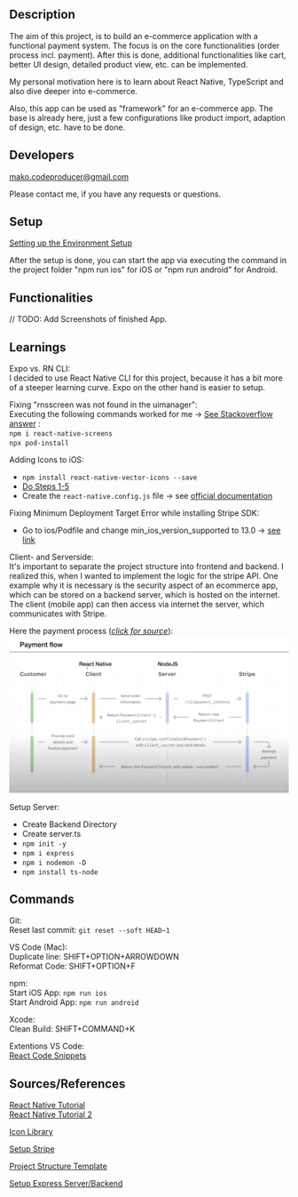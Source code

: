 ## Description
The aim of this project, is to build an e-commerce application with a functional payment system. The focus is on the core functionalities (order process incl. payment). After this is done, additional functionalities like cart, better UI design, detailed product view, etc. can be implemented.

My personal motivation here is to learn about React Native, TypeScript and also dive deeper into e-commerce.

Also, this app can be used as "framework" for an e-commerce app. The base is already here, just a few configurations like product import, adaption of design, etc. have to be done.

## Developers
mako.codeproducer@gmail.com

Please contact me, if you have any requests or questions.

## Setup
[Setting up the Environment Setup](https://reactnative.dev/docs/environment-setup)

After the setup is done, you can start the app via executing the command in the project folder "npm run ios" for iOS or "npm run android" for Android.

## Functionalities
// TODO: Add Screenshots of finished App.

## Learnings
Expo vs. RN CLI: \
I decided to use React Native CLI for this project, because it has a bit more of a steeper learning curve.
Expo on the other hand is easier to setup.

Fixing "rnsscreen was not found in the uimanager": \
Executing the following commands worked for me -> [See Stackoverflow answer](https://stackoverflow.com/a/69740887)
: \
`npm i react-native-screens` \
`npx pod-install`

Adding Icons to iOS:
- `npm install react-native-vector-icons --save`
- [Do Steps 1-5](https://medium.com/@vimniky/how-to-use-vector-icons-in-your-react-native-project-8212ac6a8f06)
- Create the `react-native.config.js` file -> see [official documentation](https://github.com/oblador/react-native-vector-icons?tab=readme-ov-file#ios-setup)

Fixing Minimum Deployment Target Error while installing Stripe SDK:
- Go to ios/Podfile and change min_ios_version_supported to 13.0 -> [see link](https://github.com/stripe/stripe-react-native/issues/1280#issuecomment-1496494805)

Client- and Serverside:\
It's important to separate the project structure into frontend and backend. I realized this, when I wanted to implement the logic for the stripe API. One example why it is necessary is the security aspect of an ecommerce app, which can be stored on a backend server, which is hosted on the internet. The client (mobile app) can then access via internet the server, which communicates with Stripe.

Here the payment process ([*click for source*](https://www.youtube.com/live/50bIefoMo3c?si=1kfK4tWuPRgNkbWF&t=356)): 
![payment](media/paymentprocess.png)

Setup Server:
- Create Backend Directory
- Create server.ts
- `npm init -y`
- `npm i express`
- `npm i nodemon -D`
- `npm install ts-node`

## Commands
Git: \
Reset last commit: `git reset --soft HEAD~1` 

VS Code (Mac):\
Duplicate line: SHIFT+OPTION+ARROWDOWN \
Reformat Code: SHIFT+OPTION+F

npm: \
Start iOS App: `npm run ios` \
Start Android App: `npm run android`

Xcode: \
Clean Build: SHIFT+COMMAND+K

Extentions VS Code:\
[React Code Snippets](https://marketplace.visualstudio.com/items?itemName=dsznajder.es7-react-js-snippets)

## Sources/References
[React Native Tutorial](https://www.youtube.com/watch?v=w5IYCoTk4Bs&t=2859s) \
[React Native Tutorial 2](https://www.youtube.com/watch?v=qcN5B44cMHQ)

[Icon Library](https://oblador.github.io/react-native-vector-icons/)

[Setup Stripe](https://stripe.com/docs/payments/accept-a-payment)

[Project Structure Template](https://stackoverflow.com/a/51128385)

[Setup Express Server/Backend](https://www.youtube.com/watch?v=w3vs4a03y3I)